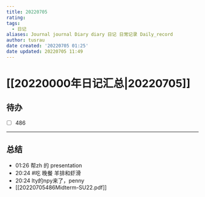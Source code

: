 ```yaml
---
title: 20220705
rating:
tags:
  - 日记
aliases: Journal journal Diary diary 日记 日常记录 Daily_record
author: tusrau
date created: '20220705 01:25'
date updated: 20220705 11:49
---
```


# [[20220000年日记汇总|20220705]]

## 待办

- [ ] 486

---

## 总结

- 01:26 帮zh 的 presentation
- 20:24 #吃 晚餐 羊排和虾滑
- 20:24 lty的npy来了，penny
- [[20220705486Midterm-SU22.pdf]]
